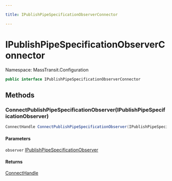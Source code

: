 ```yaml
---

title: IPublishPipeSpecificationObserverConnector

---
```


# IPublishPipeSpecificationObserverConnector

Namespace: MassTransit.Configuration

```csharp
public interface IPublishPipeSpecificationObserverConnector
```

## Methods

### **ConnectPublishPipeSpecificationObserver(IPublishPipeSpecificationObserver)**

```csharp
ConnectHandle ConnectPublishPipeSpecificationObserver(IPublishPipeSpecificationObserver observer)
```

#### Parameters

`observer` [IPublishPipeSpecificationObserver](../masstransit-configuration/ipublishpipespecificationobserver)<br/>

#### Returns

[ConnectHandle](../masstransit/connecthandle)<br/>

